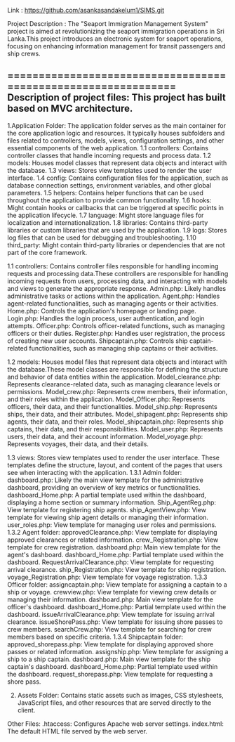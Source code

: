 Link : https://github.com/asankasandakelum1/SIMS.git

Project Description : The "Seaport Immigration Management System" project is aimed at revolutionizing the seaport immigration operations in Sri Lanka.This project introduces an electronic system for seaport operations, focusing on enhancing information management for transit passengers and ship crews.

==============================================================
Description of project files:
This project has built based on MVC architecture. 
--------------------------------------------------------------
1.Application Folder:
The application folder serves as the main container for the core application logic and resources. It typically houses subfolders and files related to controllers, models, views, configuration settings, and other essential components of the web application.
1.1 controllers: Contains controller classes that handle incoming requests and process data.
1.2 models: Houses model classes that represent data objects and interact with the database.
1.3 views: Stores view templates used to render the user interface.
1.4 config: Contains configuration files for the application, such as database connection settings, environment variables, and other global parameters.
1.5 helpers: Contains helper functions that can be used throughout the application to provide common functionality.
1.6 hooks: Might contain hooks or callbacks that can be triggered at specific points in the application lifecycle.
1.7 language: Might store language files for localization and internationalization.
1.8 libraries: Contains third-party libraries or custom libraries that are used by the application.
1.9 logs: Stores log files that can be used for debugging and troubleshooting.
1.10 third_party: Might contain third-party libraries or dependencies that are not part of the core framework.

1.1 controllers: Contains controller files responsible for handling incoming requests and processing data.These controllers are responsible for handling incoming requests from users, processing data, and interacting with models and views to generate the appropriate response.
Admin.php: Likely handles administrative tasks or actions within the application.
Agent.php: Handles agent-related functionalities, such as managing agents or their activities.
Home.php: Controls the application's homepage or landing page.
Login.php: Handles the login process, user authentication, and login attempts.
Officer.php: Controls officer-related functions, such as managing officers or their duties.
Register.php: Handles user registration, the process of creating new user accounts.
Shipcaptain.php: Controls ship captain-related functionalities, such as managing ship captains or their activities.

1.2 models: Houses model files that represent data objects and interact with the database.These model classes are responsible for defining the structure and behavior of data entities within the application.
Model_clearance.php: Represents clearance-related data, such as managing clearance levels or permissions.
Model_crew.php: Represents crew members, their information, and their roles within the application.
Model_Officer.php: Represents officers, their data, and their functionalities.
Model_ship.php: Represents ships, their data, and their attributes.
Model_shipagent.php: Represents ship agents, their data, and their roles.
Model_shipcaptain.php: Represents ship captains, their data, and their responsibilities.
Model_user.php: Represents users, their data, and their account information.
Model_voyage.php: Represents voyages, their data, and their details.

1.3 views: Stores view templates used to render the user interface. These templates define the structure, layout, and content of the pages that users see when interacting with the application.
  1.3.1 Admin folder:
dashboard.php: Likely the main view template for the administrative dashboard, providing an overview of key metrics or functionalities.
dashboard_Home.php: A partial template used within the dashboard, displaying a home section or summary information.
Ship_AgentReg.php: View template for registering ship agents.
ship_AgentView.php: View template for viewing ship agent details or managing their information.
user_roles.php: View template for managing user roles and permissions.
  1.3.2 Agent folder:
approvedClearance.php: View template for displaying approved clearances or related information.
crew_Registration.php: View template for crew registration.
dashboard.php: Main view template for the agent's dashboard.
dashboard_Home.php: Partial template used within the dashboard.
RequestArrivalClearance.php: View template for requesting arrival clearance.
ship_Registration.php: View template for ship registration.
voyage_Registration.php: View template for voyage registration.
  1.3.3 Officer folder:
assigncaptain.php: View template for assigning a captain to a ship or voyage.
crewview.php: View template for viewing crew details or managing their information.
dashboard.php: Main view template for the officer's dashboard.
dashboard_Home.php: Partial template used within the dashboard.
issueArrivalClearance.php: View template for issuing arrival clearance.
issueShorePass.php: View template for issuing shore passes to crew members.
searchCrew.php: View template for searching for crew members based on specific criteria.
  1.3.4 Shipcaptain folder:
approved_shorepass.php: View template for displaying approved shore passes or related information.
assignship.php: View template for assigning a ship to a ship captain.
dashboard.php: Main view template for the ship captain's dashboard.
dashboard_Home.php: Partial template used within the dashboard.
request_shorepass.php: View template for requesting a shore pass.

2. Assets Folder: Contains static assets such as images, CSS stylesheets, JavaScript files, and other resources that are served directly to the client.

Other Files:
.htaccess: Configures Apache web server settings.
index.html: The default HTML file served by the web server.

